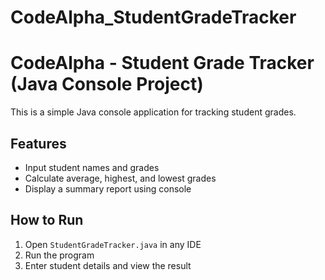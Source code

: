 # CodeAlpha_StudentGradeTracker
# CodeAlpha - Student Grade Tracker (Java Console Project)

This is a simple Java console application for tracking student grades.

## Features
- Input student names and grades
- Calculate average, highest, and lowest grades
- Display a summary report using console

## How to Run
1. Open `StudentGradeTracker.java` in any IDE
2. Run the program
3. Enter student details and view the result
